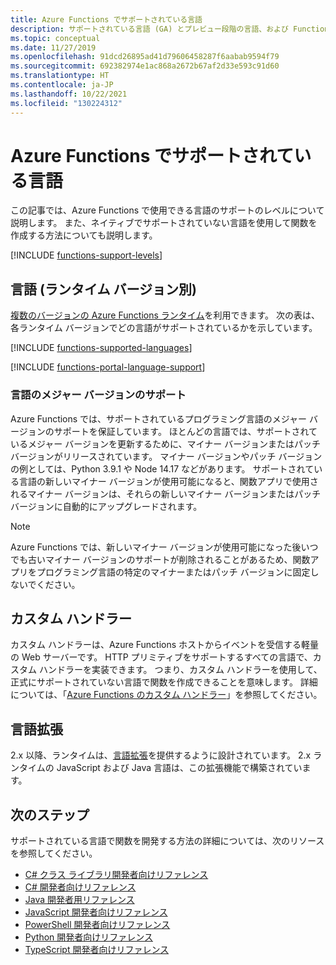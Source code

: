 ```yaml
---
title: Azure Functions でサポートされている言語
description: サポートされている言語 (GA) とプレビュー段階の言語、および Functions の開発を他の言語に拡張する方法について説明します。
ms.topic: conceptual
ms.date: 11/27/2019
ms.openlocfilehash: 91dcd26895ad41d79606458287f6aabab9594f79
ms.sourcegitcommit: 692382974e1ac868a2672b67af2d33e593c91d60
ms.translationtype: HT
ms.contentlocale: ja-JP
ms.lasthandoff: 10/22/2021
ms.locfileid: "130224312"
---
```

# <a name="supported-languages-in-azure-functions"></a>Azure Functions でサポートされている言語

この記事では、Azure Functions で使用できる言語のサポートのレベルについて説明します。 また、ネイティブでサポートされていない言語を使用して関数を作成する方法についても説明します。

[!INCLUDE [functions-support-levels](../../includes/functions-support-levels.md)]

## <a name="languages-by-runtime-version"></a>言語 (ランタイム バージョン別) 

[複数のバージョンの Azure Functions ランタイム](functions-versions.md)を利用できます。 次の表は、各ランタイム バージョンでどの言語がサポートされているかを示しています。

[!INCLUDE [functions-supported-languages](../../includes/functions-supported-languages.md)]

[!INCLUDE [functions-portal-language-support](../../includes/functions-portal-language-support.md)]

### <a name="language-major-version-support"></a>言語のメジャー バージョンのサポート

Azure Functions では、サポートされているプログラミング言語のメジャー バージョンのサポートを保証しています。 ほとんどの言語では、サポートされているメジャー バージョンを更新するために、マイナー バージョンまたはパッチ バージョンがリリースされています。 マイナー バージョンやパッチ バージョンの例としては、Python 3.9.1 や Node 14.17 などがあります。 サポートされている言語の新しいマイナー バージョンが使用可能になると、関数アプリで使用されるマイナー バージョンは、それらの新しいマイナー バージョンまたはパッチ バージョンに自動的にアップグレードされます。 

> [!NOTE]
>Azure Functions では、新しいマイナー バージョンが使用可能になった後いつでも古いマイナー バージョンのサポートが削除されることがあるため、関数アプリをプログラミング言語の特定のマイナーまたはパッチ バージョンに固定しないでください。  
>

## <a name="custom-handlers"></a>カスタム ハンドラー

カスタム ハンドラーは、Azure Functions ホストからイベントを受信する軽量の Web サーバーです。 HTTP プリミティブをサポートするすべての言語で、カスタム ハンドラーを実装できます。 つまり、カスタム ハンドラーを使用して、正式にサポートされていない言語で関数を作成できることを意味します。 詳細については、「[Azure Functions のカスタム ハンドラー](functions-custom-handlers.md)」を参照してください。

## <a name="language-extensibility"></a>言語拡張

2\.x 以降、ランタイムは、[言語拡張](https://github.com/Azure/azure-webjobs-sdk-script/wiki/Language-Extensibility)を提供するように設計されています。 2\.x ランタイムの JavaScript および Java 言語は、この拡張機能で構築されています。

## <a name="next-steps"></a>次のステップ

サポートされている言語で関数を開発する方法の詳細については、次のリソースを参照してください。

+ [C# クラス ライブラリ開発者向けリファレンス](functions-dotnet-class-library.md)
+ [C# 開発者向けリファレンス](functions-reference-csharp.md)
+ [Java 開発者用リファレンス](functions-reference-java.md)
+ [JavaScript 開発者向けリファレンス](functions-reference-node.md)
+ [PowerShell 開発者向けリファレンス](functions-reference-powershell.md)
+ [Python 開発者向けリファレンス](functions-reference-python.md)
+ [TypeScript 開発者向けリファレンス](functions-reference-node.md#typescript)
